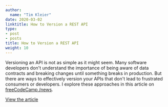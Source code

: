 ```yaml
---
author:
  name: "Tim Kleier"
date: 2020-03-02
linktitle: How to Version a REST API
type:
- post
- posts
title: How to Version a REST API
weight: 10
---
```


Versioning an API is not as simple as it might seem. Many software developers don't understand the importance of being aware of data contracts and breaking changes until something breaks in production. But there are ways to effectively version your APIs that don't lead to frustrated consumers or developers. I explore these approaches in this article on [freeCodeCamp /news](https://www.freecodecamp.org/news).

[View the article](https://www.freecodecamp.org/news/how-to-version-a-rest-api/)
